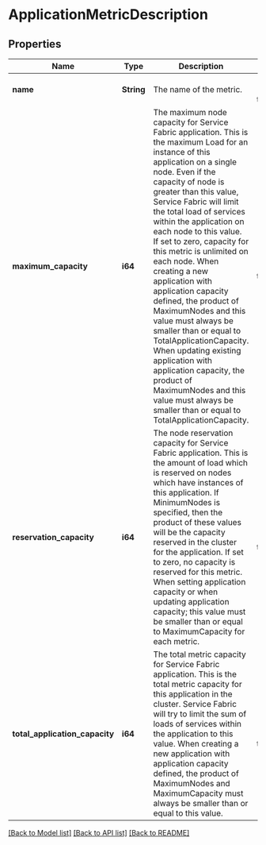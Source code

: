 # ApplicationMetricDescription

## Properties
Name | Type | Description | Notes
------------ | ------------- | ------------- | -------------
**name** | **String** | The name of the metric. | [optional] [default to null]
**maximum_capacity** | **i64** | The maximum node capacity for Service Fabric application. This is the maximum Load for an instance of this application on a single node. Even if the capacity of node is greater than this value, Service Fabric will limit the total load of services within the application on each node to this value. If set to zero, capacity for this metric is unlimited on each node. When creating a new application with application capacity defined, the product of MaximumNodes and this value must always be smaller than or equal to TotalApplicationCapacity. When updating existing application with application capacity, the product of MaximumNodes and this value must always be smaller than or equal to TotalApplicationCapacity. | [optional] [default to null]
**reservation_capacity** | **i64** | The node reservation capacity for Service Fabric application. This is the amount of load which is reserved on nodes which have instances of this application. If MinimumNodes is specified, then the product of these values will be the capacity reserved in the cluster for the application. If set to zero, no capacity is reserved for this metric. When setting application capacity or when updating application capacity; this value must be smaller than or equal to MaximumCapacity for each metric. | [optional] [default to null]
**total_application_capacity** | **i64** | The total metric capacity for Service Fabric application. This is the total metric capacity for this application in the cluster. Service Fabric will try to limit the sum of loads of services within the application to this value. When creating a new application with application capacity defined, the product of MaximumNodes and MaximumCapacity must always be smaller than or equal to this value. | [optional] [default to null]

[[Back to Model list]](../README.md#documentation-for-models) [[Back to API list]](../README.md#documentation-for-api-endpoints) [[Back to README]](../README.md)


